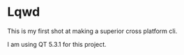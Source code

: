# Lqwd
This is my first shot at making a superior cross platform cli. 

I am using QT 5.3.1 for this project.
